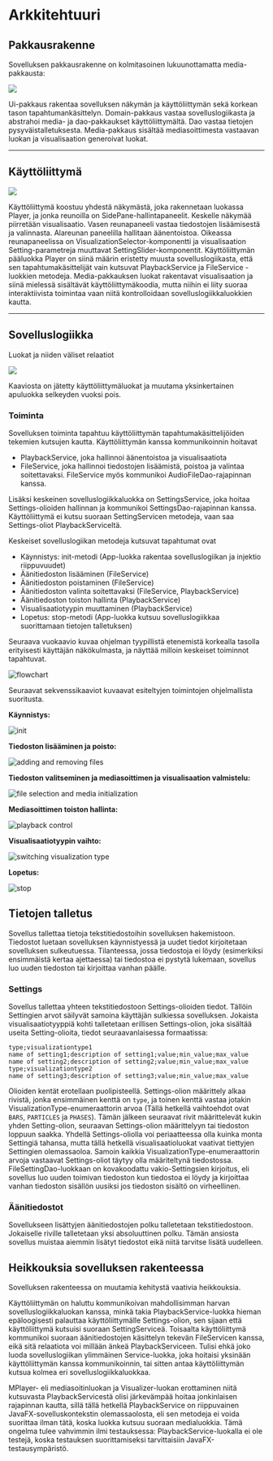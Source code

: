 # Arkkitehtuuri

## Pakkausrakenne
Sovelluksen pakkausrakenne on kolmitasoinen lukuunottamatta media-pakkausta:

![](https://github.com/Veikkosuhonen/ot-harjoitustyo/blob/master/dokumentaatio/kuvat/Pakkausrakenne.png)

Ui-pakkaus rakentaa sovelluksen näkymän ja käyttöliittymän sekä korkean tason tapahtumankäsittelyn. Domain-pakkaus vastaa sovelluslogiikasta ja abstrahoi media- ja dao-pakkaukset käyttöliittymältä. Dao vastaa tietojen pysyväistalletuksesta. Media-pakkaus sisältää mediasoittimesta vastaavan luokan ja visualisaation generoivat luokat. 

---
## Käyttöliittymä

![](https://github.com/Veikkosuhonen/ot-harjoitustyo/blob/master/dokumentaatio/kuvat/Audiziler_UI.png)

Käyttöliittymä koostuu yhdestä näkymästä, joka rakennetaan luokassa Player, ja jonka reunoilla on SidePane-hallintapaneelit. Keskelle näkymää piirretään visualisaatio.
Vasen reunapaneeli vastaa tiedostojen lisäämisestä ja valinnasta. Alareunan paneelilla hallitaan äänentoistoa. Oikeassa reunapaneelissa on VisualizationSelector-komponentti ja visualisaation Setting-parametreja muuttavat SettingSlider-komponentit. Käyttöliittymän pääluokka Player on siinä määrin eristetty muusta sovelluslogiikasta, että sen tapahtumakäsittelijät vain kutsuvat PlaybackService ja FileService -luokkien metodeja. Media-pakkauksen luokat rakentavat visualisaation ja siinä mielessä sisältävät käyttöliittymäkoodia, mutta niihin ei liity suoraa interaktiivista toimintaa vaan niitä kontrolloidaan sovelluslogiikkaluokkien kautta.

---
## Sovelluslogiikka
Luokat ja niiden väliset relaatiot

![](https://github.com/Veikkosuhonen/ot-harjoitustyo/blob/master/dokumentaatio/kuvat/Luokkakaavio.png)

Kaaviosta on jätetty käyttöliittymäluokat ja muutama yksinkertainen apuluokka selkeyden vuoksi pois.

### Toiminta

Sovelluksen toiminta tapahtuu käyttöliittymän tapahtumakäsittelijöiden tekemien kutsujen kautta. Käyttöliittymän kanssa kommunikoinnin hoitavat
- PlaybackService, joka hallinnoi äänentoistoa ja visualisaatiota
- FileService, joka hallinnoi tiedostojen lisäämistä, poistoa ja valintaa soitettavaksi. FileService myös kommunikoi
AudioFileDao-rajapinnan kanssa.

Lisäksi keskeinen sovelluslogiikkaluokka on SettingsService, joka hoitaa Settings-olioiden hallinnan ja kommunikoi SettingsDao-rajapinnan kanssa. Käyttöliittymä ei kutsu suoraan SettingServicen metodeja, vaan saa Settings-oliot PlaybackServiceltä.

Keskeiset sovelluslogiikan metodeja kutsuvat tapahtumat ovat
- Käynnistys: init-metodi (App-luokka rakentaa sovelluslogiikan ja injektio riippuvuudet)
- Äänitiedoston lisääminen (FileService)
- Äänitiedoston poistaminen (FileService)
- Äänitiedoston valinta soitettavaksi (FileService, PlaybackService)
- Äänitiedoston toiston hallinta (PlaybackService)
- Visualisaatiotyypin muuttaminen (PlaybackService)
- Lopetus: stop-metodi (App-luokka kutsuu sovelluslogiikkaa suorittamaan tietojen talletuksen)

Seuraava vuokaavio kuvaa ohjelman tyypillistä etenemistä korkealla tasolla erityisesti käyttäjän näkökulmasta, ja näyttää milloin keskeiset toiminnot tapahtuvat.

![flowchart](https://github.com/Veikkosuhonen/ot-harjoitustyo/blob/master/dokumentaatio/kuvat/Audiziler%20flowchart.png)

Seuraavat sekvenssikaaviot kuvaavat esiteltyjen toimintojen ohjelmallista suoritusta.

**Käynnistys:**

![init](https://github.com/Veikkosuhonen/ot-harjoitustyo/blob/master/dokumentaatio/kuvat/Application%20init()%20method.png)


**Tiedoston lisääminen ja poisto:**

![adding and removing files](https://github.com/Veikkosuhonen/ot-harjoitustyo/blob/master/dokumentaatio/kuvat/Communication%20between%20Player%20and%20FileService.png)


**Tiedoston valitseminen ja mediasoittimen ja visualisaation valmistelu:**

![file selection and media initialization](https://github.com/Veikkosuhonen/ot-harjoitustyo/blob/master/dokumentaatio/kuvat/File%20selection%20sequence(1).png)


**Mediasoittimen toiston hallinta:**

![playback control](https://github.com/Veikkosuhonen/ot-harjoitustyo/blob/master/dokumentaatio/kuvat/togglePlayback.png)


**Visualisaatiotyypin vaihto:**

![switching visualization type](https://github.com/Veikkosuhonen/ot-harjoitustyo/blob/master/dokumentaatio/kuvat/Select%20Visualization%20Type.png)


**Lopetus:**

![stop](https://github.com/Veikkosuhonen/ot-harjoitustyo/blob/master/dokumentaatio/kuvat/Application%20stop()%20method.png)

## Tietojen talletus

Sovellus tallettaa tietoja tekstitiedostoihin sovelluksen hakemistoon. Tiedostot luetaan sovelluksen käynnistyessä ja uudet tiedot kirjoitetaan sovelluksen sulkeutuessa. Tilanteessa, jossa tiedostoja ei löydy (esimerkiksi ensimmäistä kertaa ajettaessa) tai tiedostoa ei pystytä lukemaan, sovellus luo uuden tiedoston tai kirjoittaa vanhan päälle.

### Settings

Sovellus tallettaa yhteen tekstitiedostoon Settings-olioiden tiedot. Tällöin Settingien arvot säilyvät samoina käyttäjän sulkiessa sovelluksen. Jokaista visualisaatiotyyppiä kohti talletetaan erillisen Settings-olion, joka sisältää useita Setting-olioita, tiedot seuraavanlaisessa formaatissa:

```
type;visualizationtype1
name of setting1;description of setting1;value;min_value;max_value
name of setting2;description of setting2;value;min_value;max_value
type;visualizationtype2
name of setting3;description of setting3;value;min_value;max_value
```

Olioiden kentät erotellaan puolipisteellä. Settings-olion määrittely alkaa rivistä, jonka ensimmäinen kenttä on `type`, ja toinen kenttä vastaa jotakin VisualizationType-enumeraattorin arvoa (Tällä hetkellä vaihtoehdot ovat `BARS`, `PARTICLES` ja `PHASES`). Tämän jälkeen seuraavat rivit määrittelevät kukin yhden Setting-olion, seuraavan Settings-olion määrittelyyn tai tiedoston loppuun saakka. Yhdellä Settings-oliolla voi periaatteessa olla kuinka monta Settingiä tahansa, mutta tällä hetkellä visualisaatioluokat vaativat tiettyjen Settingien olemassaoloa. Samoin kaikkia VisualizationType-enumeraattorin arvoja vastaavat Settings-oliot täytyy olla määriteltynä tiedostossa. FileSettingDao-luokkaan on kovakoodattu vakio-Settingsien kirjoitus, eli sovellus luo uuden toimivan tiedoston kun tiedostoa ei löydy ja kirjoittaa vanhan tiedoston sisällön uusiksi jos tiedoston sisältö on virheellinen.


### Äänitiedostot

Sovellukseen lisättyjen äänitiedostojen polku talletetaan tekstitiedostoon. Jokaiselle riville talletetaan yksi absoluuttinen polku. Tämän ansiosta sovellus muistaa aiemmin lisätyt tiedostot eikä niitä tarvitse lisätä uudelleen.

## Heikkouksia sovelluksen rakenteessa

Sovelluksen rakenteessa on muutamia kehitystä vaativia heikkouksia. 

Käyttöliittymän on haluttu kommunikoivan mahdollisimman harvan sovelluslogiikkaluokan kanssa, minkä takia PlaybackService-luokka hieman epäloogisesti palauttaa käyttöliittymälle Settings-olion, sen sijaan että käyttöliittymä kutsuisi suoraan SettingServiceä. Toisaalta käyttöliittymä kommunikoi suoraan äänitiedostojen käsittelyn tekevän FileServicen kanssa, eikä sitä relaatiota voi millään änkeä PlaybackServiceen. Tulisi ehkä joko luoda sovelluslogiikan ylimmäinen Service-luokka, joka hoitaisi yksinään käyttöliittymän kanssa kommunikoinnin, tai sitten antaa käyttöliittymän kutsua kolmea eri sovelluslogiikkaluokkaa.

MPlayer- eli mediasoitinluokan ja Visualizer-luokan erottaminen niitä kutsuvasta PlaybackServicestä olisi järkevämpää hoitaa jonkinlaisen rajapinnan kautta, sillä tällä hetkellä PlaybackService on riippuvainen JavaFX-sovelluskontekstin olemassaolosta, eli sen metodeja ei voida suorittaa ilman tätä, koska luokka kutsuu suoraan medialuokkia. Tämä ongelma tulee vahvimmin ilmi testauksessa: PlaybackService-luokalla ei ole testejä, koska testauksen suorittamiseksi tarvittaisiin JavaFX-testausympäristö.

